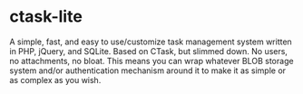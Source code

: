 ctask-lite
==========

A simple, fast, and easy to use/customize task management system written in PHP, jQuery, and SQLite. Based on CTask, but slimmed down. No users, no attachments, no bloat. This means you can wrap whatever BLOB storage system and/or authentication mechanism around it to make it as simple or as complex as you wish.
